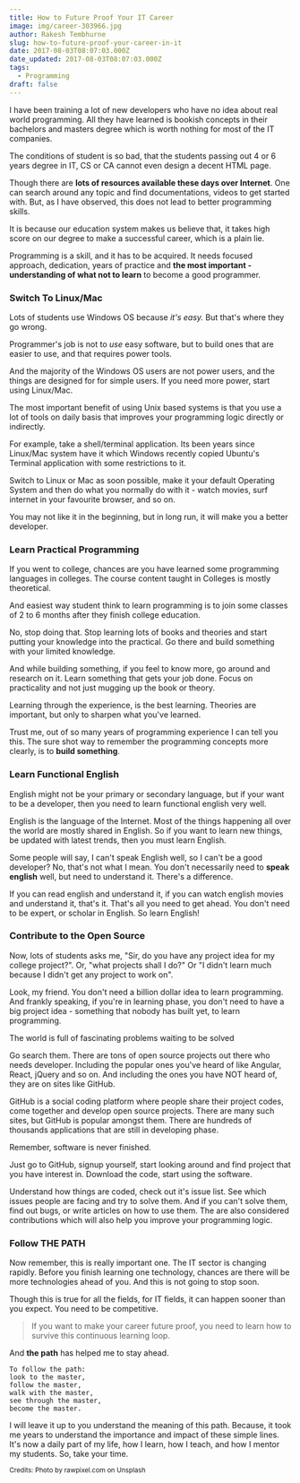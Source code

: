 ```yaml
---
title: How to Future Proof Your IT Career
image: img/career-303966.jpg
author: Rakesh Tembhurne
slug: how-to-future-proof-your-career-in-it
date: 2017-08-03T08:07:03.000Z
date_updated: 2017-08-03T08:07:03.000Z
tags:
  - Programming
draft: false
---
```


I have been training a lot of new developers who have no idea about real world programming. All they have learned is bookish concepts in their bachelors and masters degree which is worth nothing for most of the IT companies. 

The conditions of student is so bad, that the students passing out 4 or 6 years degree in IT, CS or CA cannot even design a decent HTML page.

Though there are **lots of resources available these days over Internet**. One can search around any topic and find documentations, videos to get started with. But, as I have observed, this does not lead to better programming skills.

It is because our education system makes us believe that, it takes high score on our degree to  make a successful career, which is a plain lie.

Programming is a skill, and it has to be acquired. It needs focused approach, dedication, years of practice and **the most important - understanding of what not to learn** to become a good programmer.

### Switch To Linux/Mac

Lots of students use Windows OS because *it's easy.* But that's where they go wrong. 

Programmer's job is not to *use* easy software, but to build ones that are easier to use, and that requires power tools. 

And the majority of the Windows OS users are not power users, and the things are designed for for simple users. If you need more power, start using Linux/Mac.

The most important benefit of using Unix based systems is that you use a lot of tools on daily basis that improves your programming logic directly or indirectly.

For example, take a shell/terminal application. Its been years since Linux/Mac system have it which Windows recently copied Ubuntu's Terminal application with some restrictions to it. 

Switch to Linux or Mac as soon possible, make it your default Operating System and then do what you normally do with it - watch movies, surf internet in your favourite browser, and so on.

You may not like it in the beginning, but in long run, it will make you a better developer.

### Learn Practical Programming

If you went to college, chances are you have learned some programming languages in colleges. The course content taught in Colleges is mostly theoretical.

And easiest way student think to learn programming is to join some classes of 2 to 6 months after they finish college education.

No, stop doing that. Stop learning lots of books and theories and start putting your knowledge into the practical. Go there and build something with your limited knowledge. 

And while building something, if you feel to know more, go around and research on it. Learn something that gets your job done. Focus on practicality and not just mugging up the book or theory.

Learning through the experience, is the best learning. Theories are important, but only to sharpen what you've learned.

Trust me, out of so many years of programming experience I can tell you this. The sure shot way to remember the programming concepts more clearly, is to **build something**.

### Learn Functional English

English might not be your primary or secondary language, but if your want to be a developer, then you need to learn functional english very well.

English is the language of the Internet. Most of the things happening all over the world are mostly shared in English. So if you want to learn new things, be updated with latest trends, then you must learn English.

Some people will say, I can't speak English well, so I can't be a good developer? No, that's not what I mean. You don't necessarily need to **speak english** well, but need to understand it. There's a difference. 

If you can read english and understand it, if you can watch english movies and understand it, that's it. That's all you need to get ahead. You don't need to be expert, or scholar in English. So learn English!

### Contribute to the Open Source

Now, lots of students asks me, \"Sir, do you have any project idea for my college project?\". Or, \"what projects shall I do?\" Or \"I didn't learn much because I didn't get any project to work on\".

Look, my friend. You don't need a billion dollar idea to learn programming. And frankly speaking, if you're in learning phase, you don't need to have a big project idea - something that nobody has built yet, to learn programming.

The world is full of fascinating problems waiting to be solved

Go search them. There are tons of open source projects out there who needs developer. Including the popular ones you've heard of like Angular, React, jQuery and so on. And including the ones you have NOT heard of, they are on sites like GitHub.

GitHub is a social coding platform where people share their project codes, come together and develop open source projects. There are many such sites, but GitHub is popular amongst them. There are hundreds of thousands applications that are still in developing phase.

Remember, software is never finished.

Just go to GitHub, signup yourself, start looking around and find project that you have interest in. Download the code, start using the software. 

Understand how things are coded, check out it's issue list. See which issues people are facing and try to solve them. And if you can't solve them, find out bugs, or write articles on how to use them. The are also considered contributions which will also help you improve your programming logic.

### Follow THE PATH

Now remember, this is really important one. The IT sector is changing rapidly. Before you finish learning one technology, chances are there will be more technologies ahead of you. And this is not going to stop soon.

Though this is true for all the fields, for IT fields, it can happen sooner than you expect. You need to be competitive.

> If you want to make your career future proof, you need to learn how to survive this continuous learning loop.

And **the path** has helped me to stay ahead.

```
To follow the path:
look to the master,
follow the master,
walk with the master,
see through the master,
become the master.
```
I will leave it up to you understand the meaning of this path. Because, it took me years to understand the importance and impact of these simple lines. 
It's now a daily part of my life, how I learn, how I teach, and how I mentor my students. So, take your time.

<small>Credits: Photo by rawpixel.com on Unsplash</small>
